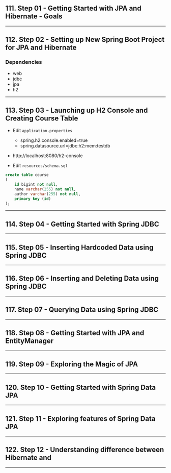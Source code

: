 ## 111. Step 01 - Getting Started with JPA and Hibernate - Goals

***

## 112. Step 02 - Setting up New Spring Boot Project for JPA and Hibernate

### Dependencies
* web
* jdbc
* jpa
* h2

***

## 113. Step 03 - Launching up H2 Console and Creating Course Table

* Edit `application.properties`
    * spring.h2.console.enabled=true
    * spring.datasource.url=jdbc:h2:mem:testdb

* http://localhost:8080/h2-console

* Edit `resources/schema.sql`
```sql
create table course
(
    id bigint not null,
    name varchar(255) not null,
    author varchar(255) not null,
    primary key (id)
);
```

***

## 114. Step 04 - Getting Started with Spring JDBC

***

## 115. Step 05 - Inserting Hardcoded Data using Spring JDBC

***

## 116. Step 06 - Inserting and Deleting Data using Spring JDBC

***

## 117. Step 07 - Querying Data using Spring JDBC

***

## 118. Step 08 - Getting Started with JPA and EntityManager

***

## 119. Step 09 - Exploring the Magic of JPA

***

## 120. Step 10 - Getting Started with Spring Data JPA

***

## 121. Step 11 - Exploring features of Spring Data JPA

***

## 122. Step 12 - Understanding difference between Hibernate and

***
































